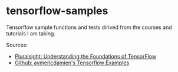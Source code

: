 # tensorflow-samples
Tensorflow sample functions and tests dirived from the courses and tutorials I am taking.

Sources:
- [Pluralsight: Understanding the Foundations of TensorFlow](https://app.pluralsight.com/library/courses/tensorflow-understanding-foundations/table-of-contents)
- [Github: aymericdamien's Tensorflow Examples](https://github.com/aymericdamien/TensorFlow-Examples)
